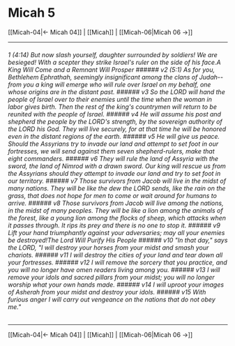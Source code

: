 # Micah 5

[[Micah-04|← Micah 04]] | [[Micah]] | [[Micah-06|Micah 06 →]]
***

###### 1 (4:14) But now slash yourself, daughter surrounded by soldiers! We are besieged! With a scepter they strike Israel's ruler on the side of his face.A King Will Come and a Remnant Will Prosper ###### v2 (5:1) As for you, Bethlehem Ephrathah, seemingly insignificant among the clans of Judah-- from you a king will emerge who will rule over Israel on my behalf, one whose origins are in the distant past. ###### v3 So the LORD will hand the people of Israel over to their enemies until the time when the woman in labor gives birth. Then the rest of the king's countrymen will return to be reunited with the people of Israel. ###### v4 He will assume his post and shepherd the people by the LORD's strength, by the sovereign authority of the LORD his God. They will live securely, for at that time he will be honored even in the distant regions of the earth. ###### v5 He will give us peace. Should the Assyrians try to invade our land and attempt to set foot in our fortresses, we will send against them seven shepherd-rulers, make that eight commanders. ###### v6 They will rule the land of Assyria with the sword, the land of Nimrod with a drawn sword. Our king will rescue us from the Assyrians should they attempt to invade our land and try to set foot in our territory. ###### v7 Those survivors from Jacob will live in the midst of many nations. They will be like the dew the LORD sends, like the rain on the grass, that does not hope for men to come or wait around for humans to arrive. ###### v8 Those survivors from Jacob will live among the nations, in the midst of many peoples. They will be like a lion among the animals of the forest, like a young lion among the flocks of sheep, which attacks when it passes through. It rips its prey and there is no one to stop it. ###### v9 Lift your hand triumphantly against your adversaries; may all your enemies be destroyed!The Lord Will Purify His People ###### v10 "In that day," says the LORD, "I will destroy your horses from your midst and smash your chariots. ###### v11 I will destroy the cities of your land and tear down all your fortresses. ###### v12 I will remove the sorcery that you practice, and you will no longer have omen readers living among you. ###### v13 I will remove your idols and sacred pillars from your midst; you will no longer worship what your own hands made. ###### v14 I will uproot your images of Asherah from your midst and destroy your idols. ###### v15 With furious anger I will carry out vengeance on the nations that do not obey me."

***
[[Micah-04|← Micah 04]] | [[Micah]] | [[Micah-06|Micah 06 →]]
